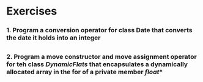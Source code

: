 # Exercises

### 1. Program a conversion operator for class **Date** that converts the date it holds into an integer

##
### 2. Program a move constructor and move assignment operator for teh class *DynamicFlats* that encapsulates a dynamically allocated array in the for of a private member *float** 
